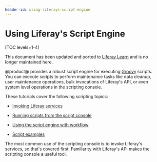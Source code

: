 ```yaml
---
header-id: using-liferays-script-engine
---
```


# Using Liferay's Script Engine

[TOC levels=1-4]

<aside class="alert alert-info">
  <span class="wysiwyg-color-blue120">This document has been updated and ported to <a href="https://learn.liferay.com/dxp/latest/en/system-administration/using-the-script-engine.html">Liferay Learn</a> and is no longer maintained here.</span>
</aside>

@product@ provides a robust script engine for executing
[Groovy](http://groovy-lang.org/)
scripts. You can execute scripts to perform maintenance tasks like data
cleanup, user maintenance operations, bulk invocations of Liferay's API, or
even system level operations in the scripting console.

These tutorials cover the following scripting topics:

- [Invoking Liferay services](/docs/7-2/user/-/knowledge_base/u/invoking-liferay-services-from-scripts)

- [Running scripts from the script console](/docs/7-2/user/-/knowledge_base/u/running-scripts-from-the-script-console)

- [Using the script engine with workflow](/docs/7-2/user/-/knowledge_base/u/leveraging-the-script-engine-in-workflow)

- [Script examples](/docs/7-2/user/-/knowledge_base/u/script-examples)

The most common use of the scripting console is to invoke Liferay's services,
so that's covered first. Familiarity with Liferay's API makes the scripting
console a useful tool.

